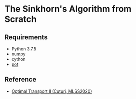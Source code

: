 # The Sinkhorn's Algorithm from Scratch

## Requirements

- Python 3.7.5
- numpy
- cython
- [pot](https://pythonot.github.io/)

## Reference

- [Optimal Transport II (Cuturi, MLSS2020)](http://mlss.tuebingen.mpg.de/2020/index.html)
